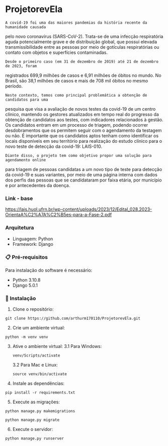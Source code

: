 # ProjetorevEla

    A covid-19 foi uma das maiores pandemias da história recente da humanidade causada
pelo novo coronavírus (SARS-CoV-2). Trata-se de uma infecção respiratória aguda
potencialmente grave e de distribuição global, que possui elevada transmissibilidade
entre as pessoas por meio de gotículas respiratórias ou contato com objetos e superfícies
contaminadas.

    Desde o primeiro caso (em 31 de dezembro de 2019) até 21 de dezembro de 2023, foram
registrados 699,9 milhões de casos e 6,91 milhões de óbitos no mundo. No Brasil, são
38,1 milhões de casos e mais de 708 mil óbitos no mesmo período.

    Neste contexto, temos como principal problemática a obtenção de candidatos para uma
pesquisa que visa a avaliação de novos testes da covid-19 de um centro clínico,
mantendo os gestores atualizados em tempo real do progresso da obtenção de
candidatos aos testes, com indicadores relacionados à gestão. Os candidatos entram em
um processo de triagem, podendo ocorrer desdobramentos que os permitem seguir com
o agendamento da testagem ou não. É importante que os candidatos aptos tenham como
identificar os locais disponíveis em seu território para realização do estudo clínico para o
novo teste de detecção da covid-19: LAIS-010.

    Diante disso, o projeto tem como objetivo propor uma solução para agendamento online
para triagem de pessoas candidatas a um novo tipo de teste para detecção da covid-19 e
suas variantes, por meio de uma página interna com dados dos perfis das pessoas que
se candidataram por faixa etária, por município e por antecedentes da doença.

### Link - base

https://lais.huol.ufrn.br/wp-content/uploads/2023/12/Edital_028.2023-OrientaA%C2%A7A%C2%B5es-para-a-Fase-2.pdf

### Arquitetura

* Linguagem: Python
* Framework: Django

### 📋 Pré-requisitos

Para instalação do software é necessário:
* Python 3.10.8
* Django 5.0.1

### 🔧 Instalação

1. Clone o repositório:
```
git clone https://github.com/arthurm170110/ProjetorevEla.git
```

2. Crie um ambiente virtual:
```
python -m venv venv
```

3. Ative o ambiente virtual:
    3.1 Para Windows:
    ```
    venv/Scripts/activate
    ```
    3.2 Para Mac e Linux:
    ```
    source venv/bin/activate
    ```

4. Instale as dependências:
```
pip install -r requirements.txt
```

5. Execute as migrações:
```
python manage.py makemigrations
```
```
python manage.py migrate
```

6. Execute o servidor:
```
python manage.py runserver
```